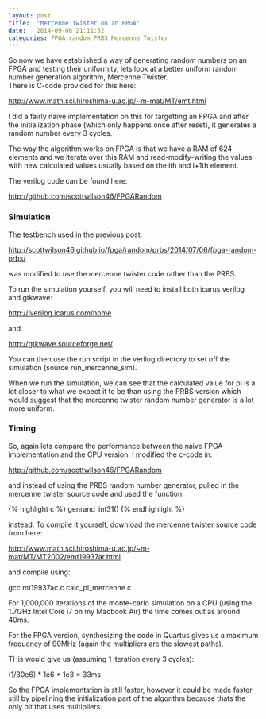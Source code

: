 ```yaml
---
layout: post
title:  "Mercenne Twister on an FPGA"
date:   2014-09-06 21:11:52
categories: FPGA random PRBS Mercenne Twister
---
```


So now we have established a way of generating random numbers on an FPGA and testing their uniformity, lets look at a better uniform random number generation algorithm, Mercenne Twister.  
There is C-code provided for this here:

<http://www.math.sci.hiroshima-u.ac.jp/~m-mat/MT/emt.html>

I did a fairly naive implementation on this for targetting an FPGA and after the initialization phase (which only happens once after reset), 
it generates a random number every 3 cycles.

The way the algorithm works on FPGA is that we have a RAM of 624 elements and we iterate over this RAM and read-modify-writing the values with
new calculated values usually based on the ith and i+1th element.

The verilog code can be found here:

<http://github.com/scottwilson46/FPGARandom>

### Simulation

The testbench used in the previous post:

<http://scottwilson46.github.io/fpga/random/prbs/2014/07/06/fpga-random-prbs/>

was modified to use the mercenne twister code rather than the PRBS.

To run the simulation yourself, you will need to install both icarus verilog and gtkwave:

<http://iverilog.icarus.com/home>

and

<http://gtkwave.sourceforge.net/>

You can then use the run script in the verilog directory to set off the simulation (source run_mercenne_sim).

When we run the simulation, we can see that the calculated value for pi is a lot closer to what we expect it to be than using the PRBS version which would
suggest that the mercenne twister random number generator is a lot more uniform.

### Timing

So, again lets compare the performance between the naive FPGA implementation and the CPU version.  I modified the c-code in:

<http://github.com/scottwilson46/FPGARandom>

and instead of using the PRBS random number generator, pulled in the mercenne twister source code and used the function:

{% highlight c %}
genrand_int31() 
{% endhighlight %}

instead.  To compile it yourself, download the mercenne twister source code from here:

<http://www.math.sci.hiroshima-u.ac.jp/~m-mat/MT/MT2002/emt19937ar.html>

and compile using:

gcc mt19937ac.c calc_pi_mercenne.c

For 1,000,000 iterations of the monte-carlo simulation on a CPU (using the 1.7GHz Intel Core i7 on my Macbook Air) the time comes out as around 40ms.

For the FPGA version, synthesizing the code in Quartus gives us a maximum frequency of 90MHz (again the multipliers are the slowest paths).

THis would give us (assuming 1 iteration every 3 cycles):

(1/30e6) * 1e6 * 1e3 = 33ms

So the FPGA implementation is still faster, however it could be made faster still by pipelining the initialization part of the algorithm because
thats the only bit that uses multipliers.  


